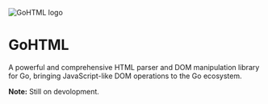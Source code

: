 ![GoHTML logo]('/logo.jpg')
# GoHTML
A powerful and comprehensive HTML parser and DOM manipulation library for Go, bringing JavaScript-like DOM operations to the Go ecosystem.

**Note:** Still on devolopment.
